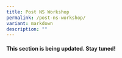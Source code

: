 ```yaml
---
title: Post NS Workshop
permalink: /post-ns-workshop/
variant: markdown
description: ""
---
```

<h4><strong>This section is being updated. Stay tuned!</strong></h4>
<style>
	.col.is-8.is-offset-2.print-content{
	width:75%;
	}
.col.is-1.has-float-btns.is-position-relative.is-hidden-touch
	{
	display:none;
	}
</style>